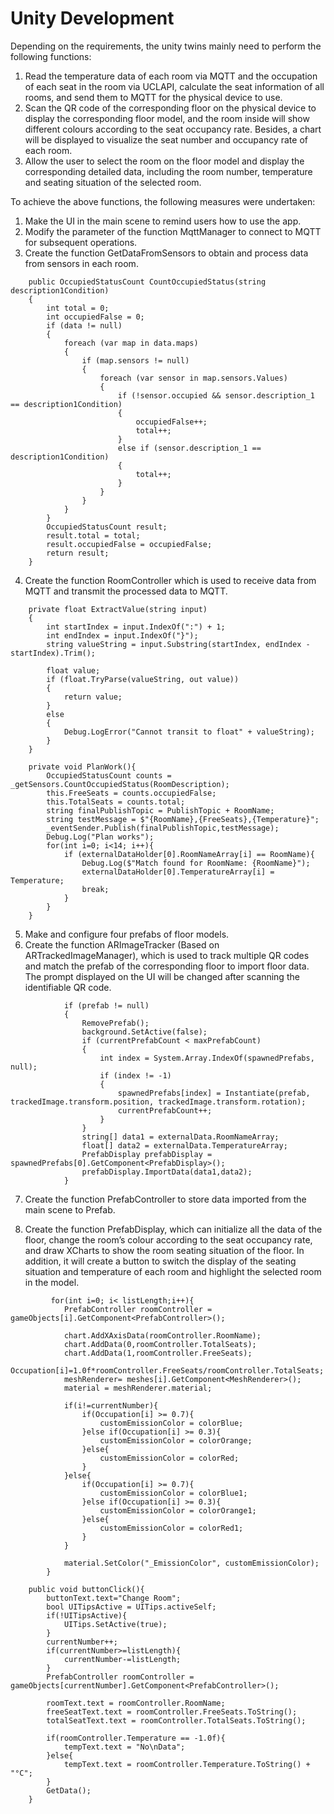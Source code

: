 # Unity Development
Depending on the requirements, the unity twins mainly need to perform the following functions: 

1. Read the temperature data of each room via MQTT and the occupation of each seat in the room via UCLAPI, calculate the seat information of all rooms, and send them to MQTT for the physical device to use. 
2. Scan the QR code of the corresponding floor on the physical device to display the corresponding floor model, and the room inside will show different colours according to the seat occupancy rate. Besides, a chart will be displayed to visualize the seat number and occupancy rate of each room. 
3. Allow the user to select the room on the floor model and display the corresponding detailed data, including the room number, temperature and seating situation of the selected room.  

To achieve the above functions, the following measures were undertaken:

1. Make the UI in the main scene to remind users how to use the app.
2. Modify the parameter of the function MqttManager to connect to MQTT for subsequent operations.  
3. Create the function GetDataFromSensors to obtain and process data from sensors in each room. 
```
    public OccupiedStatusCount CountOccupiedStatus(string description1Condition)
    {
        int total = 0;
        int occupiedFalse = 0;
        if (data != null)
        {
            foreach (var map in data.maps)
            {
                if (map.sensors != null)
                {
                    foreach (var sensor in map.sensors.Values)
                    {
                        if (!sensor.occupied && sensor.description_1 == description1Condition)
                        {
                            occupiedFalse++;
                            total++;
                        }
                        else if (sensor.description_1 == description1Condition)
                        {
                            total++;
                        }
                    }
                }
            }
        }
        OccupiedStatusCount result;
        result.total = total;
        result.occupiedFalse = occupiedFalse;
        return result;
    }
```

4. Create the function RoomController which is used to receive data from MQTT and transmit the processed data to MQTT.

```
    private float ExtractValue(string input)
    {
        int startIndex = input.IndexOf(":") + 1;
        int endIndex = input.IndexOf("}");
        string valueString = input.Substring(startIndex, endIndex - startIndex).Trim();
        
        float value;
        if (float.TryParse(valueString, out value))
        {
            return value;
        }
        else
        {
            Debug.LogError("Cannot transit to float" + valueString);
        }
    }
```

```
    private void PlanWork(){
        OccupiedStatusCount counts = _getSensors.CountOccupiedStatus(RoomDescription);
        this.FreeSeats = counts.occupiedFalse;
        this.TotalSeats = counts.total;
        string finalPublishTopic = PublishTopic + RoomName;
        string testMessage = $"{RoomName},{FreeSeats},{Temperature}";
        _eventSender.Publish(finalPublishTopic,testMessage);
        Debug.Log("Plan works");
        for(int i=0; i<14; i++){
            if (externalDataHolder[0].RoomNameArray[i] == RoomName){
                Debug.Log($"Match found for RoomName: {RoomName}");
                externalDataHolder[0].TemperatureArray[i] = Temperature;
                break;
            }
        }
    }
```

5. Make and configure four prefabs of floor models. 
6. Create the function ARImageTracker (Based on ARTrackedImageManager), which is used to track multiple QR codes and match the prefab of the corresponding floor to import floor data. The prompt displayed on the UI will be changed after scanning the identifiable QR code. 

```
            if (prefab != null)
            {
                RemovePrefab();
                background.SetActive(false);
                if (currentPrefabCount < maxPrefabCount)
                {
                    int index = System.Array.IndexOf(spawnedPrefabs, null);
                    if (index != -1)
                    {
                        spawnedPrefabs[index] = Instantiate(prefab, trackedImage.transform.position, trackedImage.transform.rotation);
                        currentPrefabCount++;
                    }
                }
                string[] data1 = externalData.RoomNameArray;
                float[] data2 = externalData.TemperatureArray;
                PrefabDisplay prefabDisplay = spawnedPrefabs[0].GetComponent<PrefabDisplay>();
                prefabDisplay.ImportData(data1,data2);
            }
```

7. Create the function PrefabController to store data imported from the main scene to Prefab.

8. Create the function PrefabDisplay, which can initialize all the data of the floor, change the room’s colour according to the seat occupancy rate, and draw XCharts to show the room seating situation of the floor. In addition, it will create a button to switch the display of the seating situation and temperature of each room and highlight the selected room in the model.

```
         for(int i=0; i< listLength;i++){
            PrefabController roomController = gameObjects[i].GetComponent<PrefabController>();

            chart.AddXAxisData(roomController.RoomName);
            chart.AddData(0,roomController.TotalSeats);
            chart.AddData(1,roomController.FreeSeats);
            Occupation[i]=1.0f*roomController.FreeSeats/roomController.TotalSeats;
            meshRenderer= meshes[i].GetComponent<MeshRenderer>();
            material = meshRenderer.material;

            if(i!=currentNumber){
                if(Occupation[i] >= 0.7){
                    customEmissionColor = colorBlue;
                }else if(Occupation[i] >= 0.3){
                    customEmissionColor = colorOrange;
                }else{
                    customEmissionColor = colorRed;
                }
            }else{
                if(Occupation[i] >= 0.7){
                    customEmissionColor = colorBlue1;
                }else if(Occupation[i] >= 0.3){
                    customEmissionColor = colorOrange1;
                }else{
                    customEmissionColor = colorRed1;
                }
            }

            material.SetColor("_EmissionColor", customEmissionColor);
        }
```

```
    public void buttonClick(){
        buttonText.text="Change Room";
        bool UITipsActive = UITips.activeSelf;
        if(!UITipsActive){
            UITips.SetActive(true);
        }
        currentNumber++;
        if(currentNumber>=listLength){
            currentNumber-=listLength;
        }
        PrefabController roomController = gameObjects[currentNumber].GetComponent<PrefabController>();

        roomText.text = roomController.RoomName;
        freeSeatText.text = roomController.FreeSeats.ToString();
        totalSeatText.text = roomController.TotalSeats.ToString();

        if(roomController.Temperature == -1.0f){
            tempText.text = "No\nData";
        }else{
            tempText.text = roomController.Temperature.ToString() + "°C";
        }
        GetData();
    }
```
